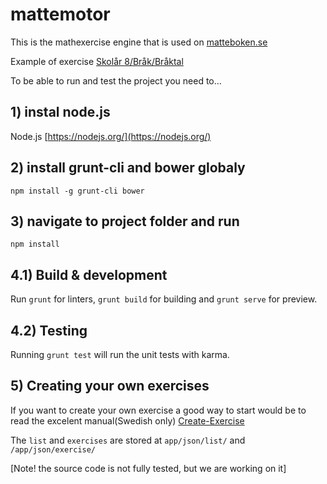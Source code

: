# mattemotor

This is the mathexercise engine that is used on [matteboken.se](http://matteboken.se/)

Example of exercise [Skolår 8/Bråk/Bråktal](http://www.matteboken.se/lektioner/skolar-8/brak/braktal/uppgifter#/exercises/10993/11058)

To be able to run and test the project you need to...

## 1) instal node.js
Node.js [https://nodejs.org/](https://nodejs.org/)

## 2) install grunt-cli and bower globaly

`npm install -g grunt-cli bower`

## 3) navigate to project folder and run

`npm install`

## 4.1) Build & development

Run `grunt` for linters, `grunt build` for building and `grunt serve` for preview.

## 4.2) Testing

Running `grunt test` will run the unit tests with karma.

## 5) Creating your own exercises

If you want to create your own exercise a good way to start would be to read the excelent manual(Swedish only) [Create-Exercise](Create-Exercise.md)

The `list` and `exercises` are stored at `app/json/list/` and `/app/json/exercise/`


[Note! the source code is not fully tested, but we are working on it]
